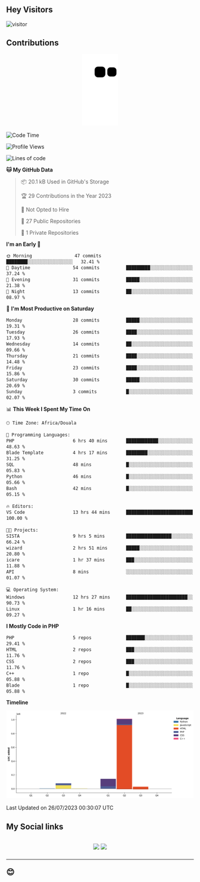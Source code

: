 ## Hey Visitors
![visitor](https://profile-counter.glitch.me/Fotsingboris/count.svg)

## Contributions
<p align="center">
  <img src="https://raw.githubusercontent.com/Fotsingboris/Fotsingboris/output/github-contribution-grid-snake.svg" />
</p>

<!--START_SECTION:waka-->
![Code Time](http://img.shields.io/badge/Code%20Time-453%20hrs%2056%20mins-blue)

![Profile Views](http://img.shields.io/badge/Profile%20Views-0-blue)

![Lines of code](https://img.shields.io/badge/From%20Hello%20World%20I%27ve%20Written-1.3%20million%20lines%20of%20code-blue)

**🐱 My GitHub Data** 

> 📦 20.1 kB Used in GitHub's Storage 
 > 
> 🏆 29 Contributions in the Year 2023
 > 
> 🚫 Not Opted to Hire
 > 
> 📜 27 Public Repositories 
 > 
> 🔑 1 Private Repositories 
 > 
**I'm an Early 🐤** 

```text
🌞 Morning                47 commits          ████████░░░░░░░░░░░░░░░░░   32.41 % 
🌆 Daytime                54 commits          █████████░░░░░░░░░░░░░░░░   37.24 % 
🌃 Evening                31 commits          █████░░░░░░░░░░░░░░░░░░░░   21.38 % 
🌙 Night                  13 commits          ██░░░░░░░░░░░░░░░░░░░░░░░   08.97 % 
```
📅 **I'm Most Productive on Saturday** 

```text
Monday                   28 commits          █████░░░░░░░░░░░░░░░░░░░░   19.31 % 
Tuesday                  26 commits          ████░░░░░░░░░░░░░░░░░░░░░   17.93 % 
Wednesday                14 commits          ██░░░░░░░░░░░░░░░░░░░░░░░   09.66 % 
Thursday                 21 commits          ████░░░░░░░░░░░░░░░░░░░░░   14.48 % 
Friday                   23 commits          ████░░░░░░░░░░░░░░░░░░░░░   15.86 % 
Saturday                 30 commits          █████░░░░░░░░░░░░░░░░░░░░   20.69 % 
Sunday                   3 commits           █░░░░░░░░░░░░░░░░░░░░░░░░   02.07 % 
```


📊 **This Week I Spent My Time On** 

```text
🕑︎ Time Zone: Africa/Douala

💬 Programming Languages: 
PHP                      6 hrs 40 mins       ████████████░░░░░░░░░░░░░   48.63 % 
Blade Template           4 hrs 17 mins       ████████░░░░░░░░░░░░░░░░░   31.25 % 
SQL                      48 mins             █░░░░░░░░░░░░░░░░░░░░░░░░   05.83 % 
Python                   46 mins             █░░░░░░░░░░░░░░░░░░░░░░░░   05.66 % 
Bash                     42 mins             █░░░░░░░░░░░░░░░░░░░░░░░░   05.15 % 

🔥 Editors: 
VS Code                  13 hrs 44 mins      █████████████████████████   100.00 % 

🐱‍💻 Projects: 
SISTA                    9 hrs 5 mins        █████████████████░░░░░░░░   66.24 % 
wizard                   2 hrs 51 mins       █████░░░░░░░░░░░░░░░░░░░░   20.80 % 
icare                    1 hr 37 mins        ███░░░░░░░░░░░░░░░░░░░░░░   11.88 % 
API                      8 mins              ░░░░░░░░░░░░░░░░░░░░░░░░░   01.07 % 

💻 Operating System: 
Windows                  12 hrs 27 mins      ███████████████████████░░   90.73 % 
Linux                    1 hr 16 mins        ██░░░░░░░░░░░░░░░░░░░░░░░   09.27 % 
```

**I Mostly Code in PHP** 

```text
PHP                      5 repos             ███████░░░░░░░░░░░░░░░░░░   29.41 % 
HTML                     2 repos             ███░░░░░░░░░░░░░░░░░░░░░░   11.76 % 
CSS                      2 repos             ███░░░░░░░░░░░░░░░░░░░░░░   11.76 % 
C++                      1 repo              █░░░░░░░░░░░░░░░░░░░░░░░░   05.88 % 
Blade                    1 repo              █░░░░░░░░░░░░░░░░░░░░░░░░   05.88 % 
```



**Timeline**

![Lines of Code chart](https://raw.githubusercontent.com/Fotsingboris/Fotsingboris/main/assets/bar_graph.png)


 Last Updated on 26/07/2023 00:30:07 UTC
<!--END_SECTION:waka-->

<h2>My Social links <h2>
<p align="center">
   <a href="https://linkedin.com/in/Fotsingboris-Mathieu"><img src="https://img.shields.io/badge/linkedin-%230077B5.svg?style=for-the-badge&logo=linkedin&logoColor=white"></a>
   <a href="https://instagram.com/Fotsingboris"><img src="https://img.shields.io/badge/instagram-%23E4405F.svg?style=for-the-badge&logo=Instagram&logoColor=white"></a>
  </p>
<hr>
😊
